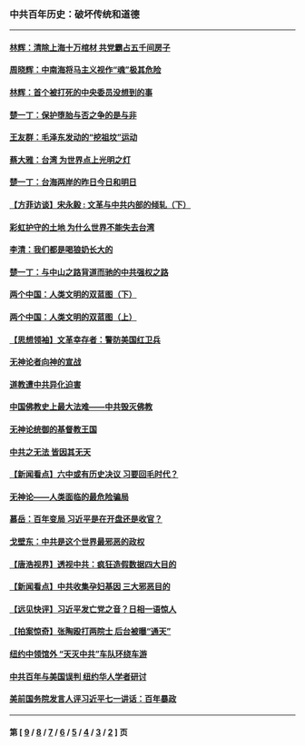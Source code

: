### 中共百年历史：破坏传统和道德
---
#### [林辉：清除上海十万棺材 共党霸占五千间房子](../../pages/nf1176114/n14033735.md?08030430) 
#### [周晓辉：中南海将马主义视作“魂”极其危险](../../pages/nf1176114/n14026892.md?08030430) 
#### [林辉：首个被打死的中央委员没想到的事](../../pages/nf1176114/n13987400.md?08030430) 
#### [楚一丁：保护堕胎与否之争的是与非](../../pages/nf1176114/n13815642.md?08030430) 
#### [王友群：毛泽东发动的“挖祖坟”运动](../../pages/nf1176114/n13723639.md?08030430) 
#### [蔡大雅：台湾 为世界点上光明之灯](../../pages/nf1176114/n13531530.md?08030430) 
#### [楚一丁：台海两岸的昨日今日和明日](../../pages/nf1176114/n13531468.md?08030430) 
#### [【方菲访谈】宋永毅 : 文革与中共内部的倾轧（下）](../../pages/nf1176114/n13486836.md?08030430) 
#### [彩虹护守的土地 为什么世界不能失去台湾](../../pages/nf1176114/n13476849.md?08030430) 
#### [李清：我们都是喝狼奶长大的](../../pages/nf1176114/n13471478.md?08030430) 
#### [楚一丁：与中山之路背道而驰的中共强权之路](../../pages/nf1176114/n13437270.md?08030430) 
#### [两个中国：人类文明的双蓝图（下）](../../pages/nf1176114/n13423132.md?08030430) 
#### [两个中国：人类文明的双蓝图（上）](../../pages/nf1176114/n13422687.md?08030430) 
#### [【思想领袖】文革幸存者：警防美国红卫兵](../../pages/nf1176114/n13339289.md?08030430) 
#### [无神论者向神的宣战](../../pages/nf1176114/n13281535.md?08030430) 
#### [道教遭中共异化迫害](../../pages/nf1176114/n13281463.md?08030430) 
#### [中国佛教史上最大法难——中共毁灭佛教](../../pages/nf1176114/n13281397.md?08030430) 
#### [无神论统御的基督教王国](../../pages/nf1176114/n13281280.md?08030430) 
#### [中共之无法 皆因其无天](../../pages/nf1176114/n13281088.md?08030430) 
#### [【新闻看点】六中或有历史决议 习要回毛时代？](../../pages/nf1176114/n13222895.md?08030430) 
#### [无神论——人类面临的最危险骗局](../../pages/nf1176114/n13196137.md?08030430) 
#### [慕岳：百年变局 习近平是在开盘还是收官？](../../pages/nf1176114/n13206516.md?08030430) 
#### [戈壁东：中共是这个世界最邪恶的政权](../../pages/nf1176114/n13085641.md?08030430) 
#### [【唐浩视界】透视中共：疯狂造假数据四大目的](../../pages/nf1176114/n13080590.md?08030430) 
#### [【新闻看点】中共收集孕妇基因 三大邪恶目的](../../pages/nf1176114/n13077182.md?08030430) 
#### [【远见快评】习近平发亡党之音？日相一语惊人](../../pages/nf1176114/n13074809.md?08030430) 
#### [【拍案惊奇】张陶殴打两院士 后台被曝“通天”](../../pages/nf1176114/n13070496.md?08030430) 
#### [纽约中领馆外 “天灭中共”车队环绕车游](../../pages/nf1176114/n13070693.md?08030430) 
#### [中共百年与美国误判 纽约华人学者研讨](../../pages/nf1176114/n13067969.md?08030430) 
#### [美前国务院发言人评习近平七一讲话：百年暴政](../../pages/nf1176114/n13066986.md?08030430) 

---
#### 第 [ [9](./9.md?08030430) / [8](./8.md?08030430) / [7](./7.md?08030430) / [6](./6.md?08030430) / [5](./5.md?08030430) / [4](./4.md?08030430) / [3](./3.md?08030430) / [2](./2.md?08030430) ] 页
